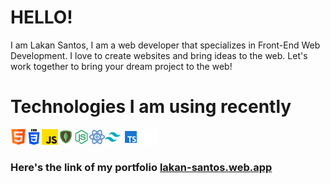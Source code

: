 
# HELLO!
I am Lakan Santos, I am a web developer that specializes in Front-End Web Development. I love to create websites and bring ideas to the web. Let's work together to bring your dream project to the web! 
# 


# Technologies I am using recently
<img src="https://github.com/lakansantos/images/blob/main/html.png" width="5%" height="5%" display="inline-block"><img src="https://github.com/lakansantos/images/blob/main/css-3.png" width="5%" height="5%" display="inline-block"><img src="https://github.com/lakansantos/images/blob/main/js.png" width="5%" height="5%" display="inline-block"><img src="https://github.com/lakansantos/images/blob/main/icons8-mongodb-48.png" width="5%" height="5%" display="inline-block"><img src="https://github.com/lakansantos/images/blob/main/icons8-node-js-48.png" width="5%" height="5%" display="inline-block"><img src="https://github.com/lakansantos/images/blob/main/reactJS.png" width="5%" height="5%" display="inline-block"><img src="https://github.com/lakansantos/images/blob/main/tailwind.png" width="5%" height="5%" display="inline-block"> <img src="https://github.com/lakansantos/images/blob/main/icons8-typescript-48.png" width="5%" height="5%" display="inline-block"> <img src="https://github.com/lakansantos/images/blob/main/icons8-nextjs-48%20(1).png" width="5%" height="5%" display="inline-block">



### Here's the link of my portfolio [lakan-santos.web.app](https://lakan-santos.web.app)

<!---
lakansantos/lakansantos is a ✨ special ✨ repository because its `README.md` (this file) appears on your GitHub profile.
You can click the Preview link to take a look at your changes.
--->
